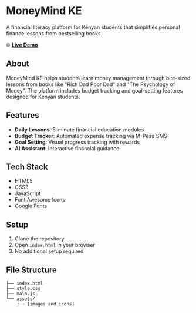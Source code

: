 # MoneyMind KE

A financial literacy platform for Kenyan students that simplifies personal finance lessons from bestselling books.

🌐 **[Live Demo](https://fndemi.github.io/MoneyMind/)**


## About

MoneyMind KE helps students learn money management through bite-sized lessons from books like "Rich Dad Poor Dad" and "The Psychology of Money". The platform includes budget tracking and goal-setting features designed for Kenyan students.

## Features

- **Daily Lessons**: 5-minute financial education modules
- **Budget Tracker**: Automated expense tracking via M-Pesa SMS
- **Goal Setting**: Visual progress tracking with rewards
- **AI Assistant**: Interactive financial guidance

## Tech Stack

- HTML5
- CSS3
- JavaScript
- Font Awesome Icons
- Google Fonts

## Setup

1. Clone the repository
2. Open `index.html` in your browser
3. No additional setup required

## File Structure

```
├── index.html
├── style.css
├── main.js
└── assets/
    └── [images and icons]
```


